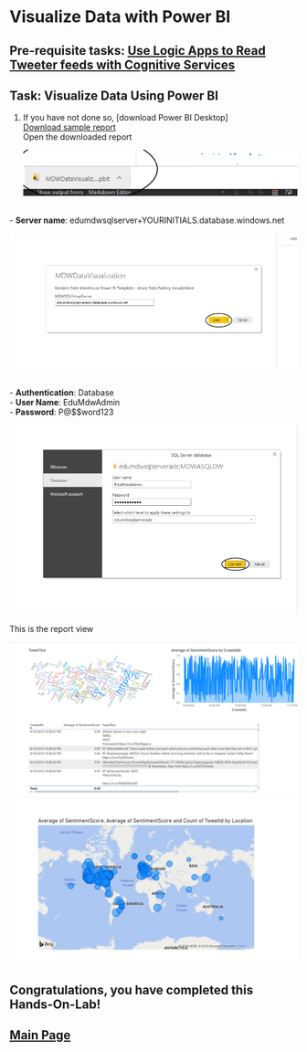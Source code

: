 # Visualize Data with Power BI

## Pre-requisite tasks: [Use Logic Apps to Read Tweeter feeds with Cognitive Services](../azure-logic-app/steam-ai-tweeter.md)

## Task: Visualize Data Using Power BI    
 1.  If you have not done so, [download Power BI Desktop]
   <br> [Download sample report](EduMdwTwitterReport.pbit)
   <br> Open the downloaded report

	 ![](media/open-report.png)

   <br> - **Server name**: edumdwsqlserver+YOURINITIALS.database.windows.net

![](media/enter-server-name.png)

   <br> - **Authentication**: Database
   <br> - **User Name**: EduMdwAdmin
   <br> - **Password**: P@$$word123

![](media/enter-credentials.png)

   This is the report view

   ![](media/report-view.png)
   ![](media/report-view1.png)


## Congratulations, you have completed this Hands-On-Lab! 

## [Main Page](../readme.md)
